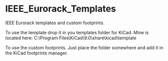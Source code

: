 # IEEE_Eurorack_Templates
IEEE Eurorack templates and custom footprints.

To use the template drop it in you templates folder for KiCad. Mine is located here:
C:\Program Files\KiCad\9.0\share\kicad\template

To use the custom footprints. Just place the folder somewhere and add it in the KiCad footprints manager.
